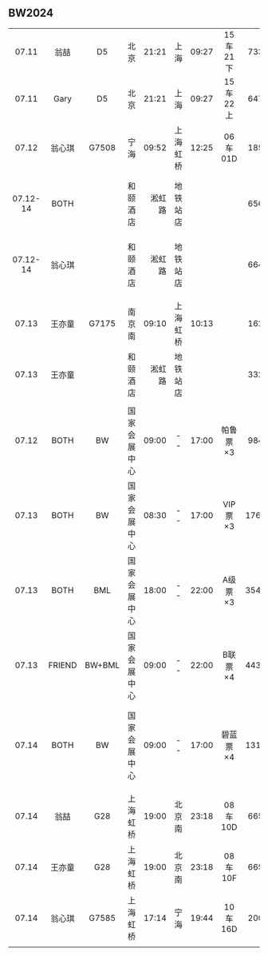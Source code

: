 ## BW2024

|        |      |        |            |       |        |       |         |      |      |
| :----: | :--: | :----: | :--------: | ----: |  :--:  | :---- | :-----: | :--: | :--: |
| 07.11  | 翁喆 |   D5   |    北京    | 21:21 |  上海  | 09:27 | 15车21下|  733 |      |
| 07.11  | Gary |   D5   |    北京    | 21:21 |  上海  | 09:27 | 15车22上|  647 |      |
| 07.12  |翁心琪| G7508  |    宁海    | 09:52 |上海虹桥| 12:25 | 06车01D |  185 |      |
|07.12-14| BOTH |        |  和颐酒店  | 淞虹路|地铁站店|       |         |  656 | 地铁30分钟 |
|07.12-14|翁心琪|        |  和颐酒店  | 淞虹路|地铁站店|       |         |  664 | 地铁30分钟 |
|        |      |        |            |       |        |       |         |      |      |
| 07.13  |王亦童| G7175  |   南京南   | 09:10 |上海虹桥| 10:13 |         |  162 |      |
| 07.13  |王亦童|        |  和颐酒店  | 淞虹路|地铁站店|       |         |  332 |      |
|        |      |        |            |       |        |       |         |      |      |
| 07.12  | BOTH |   BW   |国家会展中心| 09:00 |   --   | 17:00 | 帕鲁票×3|  984 | 地铁30分钟 |
| 07.13  | BOTH |   BW   |国家会展中心| 08:30 |   --   | 17:00 | VIP票×3 | 1764 | 地铁30分钟 |
| 07.13  | BOTH |   BML  |国家会展中心| 18:00 |   --   | 22:00 | A级票×3 | 3540 |      |
| 07.13  |FRIEND| BW+BML |国家会展中心| 09:00 |   --   | 22:00 | B联票×4 | 4432 |      |
| 07.14  | BOTH |   BW   |国家会展中心| 09:00 |   --   | 17:00 | 碧蓝票×4| 1312 | 走到虹桥30分钟 |
|        |      |        |            |       |        |       |         |      |      |
| 07.14  | 翁喆 |  G28   |  上海虹桥  | 19:00 | 北京南 | 23:18 | 08车10D |  665 |      |
| 07.14  |王亦童|  G28   |  上海虹桥  | 19:00 | 北京南 | 23:18 | 08车10F |  665 |      |
| 07.14  |翁心琪| G7585  |  上海虹桥  | 17:14 |  宁海  | 19:44 | 10车16D |  200 |      |
|        |      |        |            |       |        |       |         |      |      |

